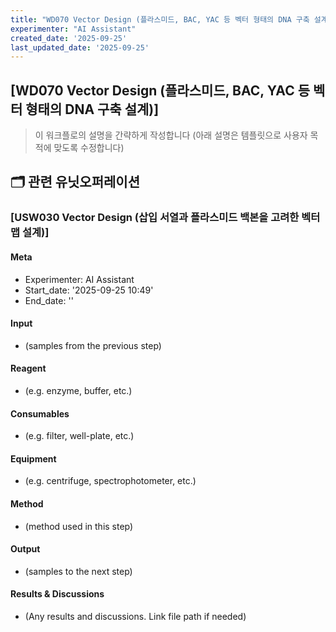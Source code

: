 ```yaml
---
title: "WD070 Vector Design (플라스미드, BAC, YAC 등 벡터 형태의 DNA 구축 설계)"
experimenter: "AI Assistant"
created_date: '2025-09-25'
last_updated_date: '2025-09-25'
---
```


## [WD070 Vector Design (플라스미드, BAC, YAC 등 벡터 형태의 DNA 구축 설계)]
> 이 워크플로의 설명을 간략하게 작성합니다 (아래 설명은 템플릿으로 사용자 목적에 맞도록 수정합니다)

## 🗂️ 관련 유닛오퍼레이션


### [USW030 Vector Design (삽입 서열과 플라스미드 백본을 고려한 벡터 맵 설계)]

#### Meta
- Experimenter: AI Assistant
- Start_date: '2025-09-25 10:49'
- End_date: ''

#### Input
- (samples from the previous step)

#### Reagent
- (e.g. enzyme, buffer, etc.)

#### Consumables
- (e.g. filter, well-plate, etc.)

#### Equipment
- (e.g. centrifuge, spectrophotometer, etc.)

#### Method
- (method used in this step)

#### Output
- (samples to the next step)

#### Results & Discussions
- (Any results and discussions. Link file path if needed)

